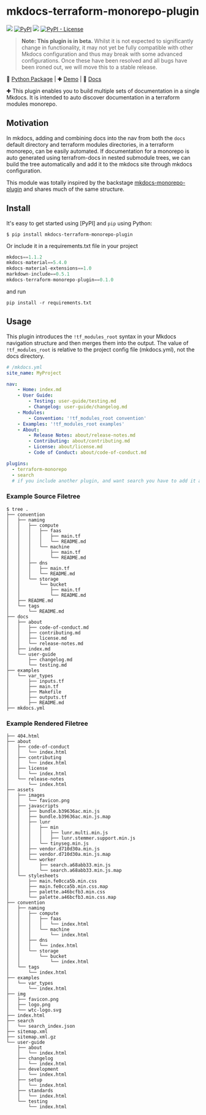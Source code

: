# mkdocs-terraform-monorepo-plugin

[![](https://github.com/wtc-cloud-eng/mkdocs-terraform-monorepo-plugin/workflows/Build%2C%20Test%20%26%20Deploy/badge.svg)](https://github.com/wtc-cloud-eng/mkdocs-terraform-monorepo-plugin/actions)
[![PyPI](https://img.shields.io/pypi/v/mkdocs-terraform-monorepo-plugin)](https://pypi.org/project/mkdocs-terraform-monorepo-plugin/)
![](https://img.shields.io/badge/lifecycle-beta-509bf5.svg)
[![PyPI - License](https://img.shields.io/pypi/l/mkdocs-terraform-monorepo-plugin)](LICENSE.md)

> **Note: This plugin is in beta.** Whilst it is not expected to significantly change in functionality, it may not yet be fully compatible with other Mkdocs configuration and thus may break with some advanced configurations. Once these have been resolved and all bugs have been ironed out, we will move this to a stable release.

🐍 [Python Package](https://pypi.org/project/mkdocs-terraform-monorepo-plugin/) | ✚ [Demo](https://wtc-cloud-eng.github.io/mkdocs-terraform-monorepo-plugin/terraform-monorepo-example/) | 📕 [Docs](https://wtc-cloud-eng.github.io/mkdocs-terraform-monorepo-plugin/)


✚ This plugin enables you to build multiple sets of documentation in a single Mkdocs. It is intended to auto discover documentation in a terraform modules monorepo.

## Motivation

In mkdocs, adding and combining docs into the nav from both the `docs` default directory and terraform modules directories, in a terraform monorepo, can be easily automated.  If documentation for a monorepo is auto generated using terrafrom-docs in nested submodule trees, we can build the tree automatically and add it to the mkdocs site through mkdocs configuration.

This module was totally inspired by the backstage [mkdocs-monorepo-plugin](https://github.com/backstage/mkdocs-monorepo-plugin) and shares much of the same structure.

## Install

It's easy to get started using [PyPI] and `pip` using Python:

```terminal
$ pip install mkdocs-terraform-monorepo-plugin
```

Or include it in a requirements.txt file in your project

```python
mkdocs==1.1.2
mkdocs-material==5.4.0
mkdocs-material-extensions==1.0
markdown-include==0.5.1
mkdocs-terraform-monorepo-plugin==0.1.0
```

and run

```terminal
pip install -r requirements.txt
```

## Usage

This plugin introduces the `!tf_modules_root` syntax in your Mkdocs navigation structure and then merges them into the output.  The value of `!tf_modules_root` is relative to the project config file (mkdocs.yml), not the docs directory.

```yaml
# /mkdocs.yml
site_name: MyProject

nav:
    - Home: index.md
    - User Guide:
        - Testing: user-guide/testing.md
        - Changelog: user-guide/changelog.md
    - Modules:
        - Convention: '!tf_modules_root convention'
    - Examples: '!tf_modules_root examples'
    - About:
        - Release Notes: about/release-notes.md
        - Contributing: about/contributing.md
        - License: about/license.md
        - Code of Conduct: about/code-of-conduct.md

plugins:
  - terraform-monorepo
  - search
  # if you include another plugin, and want search you have to add it again

```

### Example Source Filetree

```terminal
$ tree .
├── convention
│   ├── naming
│   │   ├── compute
│   │   │   ├── faas
│   │   │   │   ├── main.tf
│   │   │   │   └── README.md
│   │   │   └── machine
│   │   │       ├── main.tf
│   │   │       └── README.md
│   │   ├── dns
│   │   │   ├── main.tf
│   │   │   └── README.md
│   │   └── storage
│   │       └── bucket
│   │           ├── main.tf
│   │           └── README.md
│   ├── README.md
│   └── tags
│       └── README.md
├── docs
│   ├── about
│   │   ├── code-of-conduct.md
│   │   ├── contributing.md
│   │   ├── license.md
│   │   └── release-notes.md
│   ├── index.md
│   └── user-guide
│       ├── changelog.md
│       └── testing.md
├── examples
│   └── var_types
│       ├── inputs.tf
│       ├── main.tf
│       ├── Makefile
│       ├── outputs.tf
│       ├── README.md
├── mkdocs.yml

```

### Example Rendered Filetree

```terminal
├── 404.html
├── about
│   ├── code-of-conduct
│   │   └── index.html
│   ├── contributing
│   │   └── index.html
│   ├── license
│   │   └── index.html
│   └── release-notes
│       └── index.html
├── assets
│   ├── images
│   │   └── favicon.png
│   ├── javascripts
│   │   ├── bundle.b39636ac.min.js
│   │   ├── bundle.b39636ac.min.js.map
│   │   ├── lunr
│   │   │   ├── min
│   │   │   │   ├── lunr.multi.min.js
│   │   │   │   ├── lunr.stemmer.support.min.js
│   │   │   └── tinyseg.min.js
│   │   ├── vendor.d710d30a.min.js
│   │   ├── vendor.d710d30a.min.js.map
│   │   └── worker
│   │       ├── search.a68abb33.min.js
│   │       └── search.a68abb33.min.js.map
│   └── stylesheets
│       ├── main.fe0cca5b.min.css
│       ├── main.fe0cca5b.min.css.map
│       ├── palette.a46bcfb3.min.css
│       └── palette.a46bcfb3.min.css.map
├── convention
│   ├── naming
│   │   ├── compute
│   │   │   ├── faas
│   │   │   │   └── index.html
│   │   │   └── machine
│   │   │       └── index.html
│   │   ├── dns
│   │   │   └── index.html
│   │   └── storage
│   │       └── bucket
│   │           └── index.html
│   └── tags
│       └── index.html
├── examples
│   └── var_types
│       └── index.html
├── img
│   ├── favicon.png
│   ├── logo.png
│   └── wtc-logo.svg
├── index.html
├── search
│   └── search_index.json
├── sitemap.xml
├── sitemap.xml.gz
└── user-guide
    ├── about
    │   └── index.html
    ├── changelog
    │   └── index.html
    ├── development
    │   └── index.html
    ├── setup
    │   └── index.html
    ├── standards
    │   └── index.html
    └── testing
        └── index.html

```
